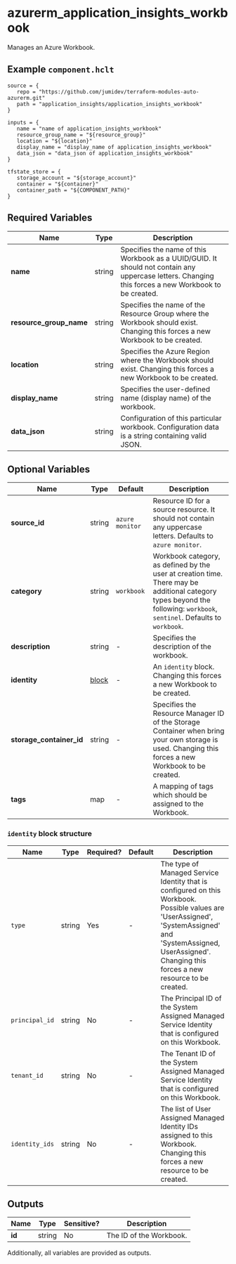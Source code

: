 # azurerm_application_insights_workbook

Manages an Azure Workbook.

## Example `component.hclt`

```hcl
source = {
   repo = "https://github.com/jumidev/terraform-modules-auto-azurerm.git" 
   path = "application_insights/application_insights_workbook" 
}

inputs = {
   name = "name of application_insights_workbook" 
   resource_group_name = "${resource_group}" 
   location = "${location}" 
   display_name = "display_name of application_insights_workbook" 
   data_json = "data_json of application_insights_workbook" 
}

tfstate_store = {
   storage_account = "${storage_account}" 
   container = "${container}" 
   container_path = "${COMPONENT_PATH}" 
}

```

## Required Variables

| Name | Type |  Description |
| ---- | --------- |  ----------- |
| **name** | string |  Specifies the name of this Workbook as a UUID/GUID. It should not contain any uppercase letters. Changing this forces a new Workbook to be created. | 
| **resource_group_name** | string |  Specifies the name of the Resource Group where the Workbook should exist. Changing this forces a new Workbook to be created. | 
| **location** | string |  Specifies the Azure Region where the Workbook should exist. Changing this forces a new Workbook to be created. | 
| **display_name** | string |  Specifies the user-defined name (display name) of the workbook. | 
| **data_json** | string |  Configuration of this particular workbook. Configuration data is a string containing valid JSON. | 

## Optional Variables

| Name | Type |  Default  |  Description |
| ---- | --------- |  ----------- | ----------- |
| **source_id** | string |  `azure monitor`  |  Resource ID for a source resource. It should not contain any uppercase letters. Defaults to `azure monitor`. | 
| **category** | string |  `workbook`  |  Workbook category, as defined by the user at creation time. There may be additional category types beyond the following: `workbook`, `sentinel`. Defaults to `workbook`. | 
| **description** | string |  -  |  Specifies the description of the workbook. | 
| **identity** | [block](#identity-block-structure) |  -  |  An `identity` block. Changing this forces a new Workbook to be created. | 
| **storage_container_id** | string |  -  |  Specifies the Resource Manager ID of the Storage Container when bring your own storage is used. Changing this forces a new Workbook to be created. | 
| **tags** | map |  -  |  A mapping of tags which should be assigned to the Workbook. | 

### `identity` block structure

| Name | Type | Required? | Default | Description |
| ---- | ---- | --------- | ------- | ----------- |
| `type` | string | Yes | - | The type of Managed Service Identity that is configured on this Workbook. Possible values are 'UserAssigned', 'SystemAssigned' and 'SystemAssigned, UserAssigned'. Changing this forces a new resource to be created. |
| `principal_id` | string | No | - | The Principal ID of the System Assigned Managed Service Identity that is configured on this Workbook. |
| `tenant_id` | string | No | - | The Tenant ID of the System Assigned Managed Service Identity that is configured on this Workbook. |
| `identity_ids` | string | No | - | The list of User Assigned Managed Identity IDs assigned to this Workbook. Changing this forces a new resource to be created. |



## Outputs

| Name | Type | Sensitive? | Description |
| ---- | ---- | --------- | --------- |
| **id** | string | No  | The ID of the Workbook. | 

Additionally, all variables are provided as outputs.
